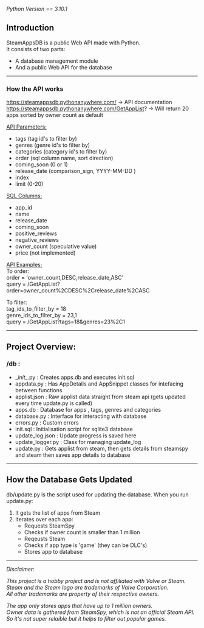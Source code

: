 *Python Version == 3.10.1*

## Introduction

SteamAppsDB is a public Web API made with Python.<br>
It consists of two parts:
- A database management module
- And a public Web API for the database

***

### How the API works

https://steamappsdb.pythonanywhere.com/ -> API documentation<br>
https://steamappsdb.pythonanywhere.com/GetAppList? -> Will return 20 apps sorted by owner count as default

<ins>API Parameters:</ins>
- tags (tag id's to filter by)
- genres (genre id's to filter by)
- categories (category id's to filter by)
- order (sql column name, sort direction)
- coming_soon (0 or 1)
- release_date (comparison_sign, YYYY-MM-DD )
- index
- limit (0-20)

<ins>SQL Columns:</ins>
- app_id
- name
- release_date
- coming_soon
- positive_reviews
- negative_reviews
- owner_count (speculative value)
- price (not implemented)

<ins>API Examples:</ins><br>
To order:<br>
order = 'owner_count,DESC,release_date,ASC'<br>
query = /GetAppList?order=owner_count%2CDESC%2Crelease_date%2CASC<br>

To filter:<br>
tag_ids_to_filter_by = 18<br>
genre_ids_to_filter_by = 23,1<br>
query = /GetAppList?tags=18&genres=23%2C1

***

## Project Overview:

### /db :
- \__init__.py : Creates apps.db and executes init.sql
- appdata.py : Has AppDetails and AppSnippet classes for intefacing between functions
- applist.json : Raw applist data straight from steam api
(gets updated every time update.py is called)
- apps.db : Database for apps , tags, genres and categories
- database.py : Interface for interacting with database
- errors.py : Custom errors
- init.sql : Initialisation script for sqlite3 database
- update_log.json : Update progress is saved here
- update_logger.py : Class for managing update_log
- update.py : Gets applist from steam, then gets details from steamspy and steam
then saves app details to database

***

## How the Database Gets Updated

db/update.py is the script used for updating the database.
When you run update.py:
1. It gets the list of apps from Steam
2. Iterates over each app:
    - Requests SteamSpy
    - Checks if owner count is smaller than 1 million
    - Reqeusts Steam
    - Checks if app type is 'game' (they can be DLC's)
    - Stores app to database

***

*Disclaimer:*

*This project is a hobby project and is not affiliated with Valve or Steam.*<br>
*Steam and the Steam logo are trademarks of Valve Corporation.*<br>
*All other trademarks are property of their respective owners.*<br>

*The app only stores apps that have up to 1 million owners.*<br>
*Owner data is gathered from SteamSpy, which is not an official Steam API.*<br>
*So it's not super relaible but it helps to filter out popular games.*
